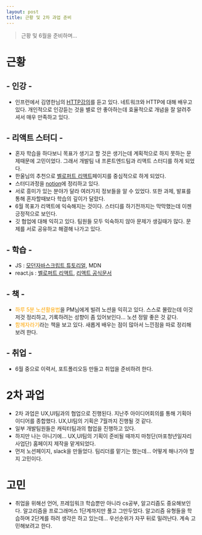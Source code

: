 ```yaml
---
layout: post
title: 근황 및 2차 과업 준비
---
```


> 근황 및 6월을 준비하며...

# 근황

## - 인강 -

- 인프런에서 김영한님의 [HTTP강의](https://www.inflearn.com/course/http-%EC%9B%B9-%EB%84%A4%ED%8A%B8%EC%9B%8C%ED%81%AC/dashboard)를 듣고 있다. 네트워크와 HTTP에 대해 배우고 있다. 개인적으로 인강듣는 것을 별로 안 좋아하는데 효율적으로 개념을 잘 알려주셔서 매우 만족하고 있다.

## - 리액트 스터디 -

- 혼자 학습을 하다보니 목표가 생기고 할 것은 생기는데 계획적으로 하지 못하는 문제때문에 고민이었다. 그래서 개발팀 내 프론트엔드팀과 리액트 스터디를 하게 되었다.
- 한울님의 추천으로 [벨로퍼트 리액트](https://react.vlpt.us/)페이지를 중심적으로 하게 되었다.
- 스터디과정을 [notion](https://stellar-galley-7ad.notion.site/4cf5e1f6c6184596ad249f07112317f3)에 정리하고 있다.
- 서로 흥미가 있는 분야가 달라 여러가지 정보들을 알 수 있었다. 또한 과제, 발표를 통해 혼자할때보다 학습의 깊이가 달랐다.
- 6월 목표가 리액트에 익숙해지는 것이다. 스터디를 하기전까지는 막막했는데 이젠 긍정적으로 보인다.
- 깃 협업에 대해 익히고 있다. 팀원들 모두 익숙하지 않아 문제가 생길때가 많다. 문제를 서로 공유하고 해결해 나가고 있다.

## - 학습 -

- JS : [모던자바스크립트 튜토리얼](https://ko.javascript.info/), MDN
- react.js : [벨로퍼트 리액트](https://react.vlpt.us/), [리액트 공식문서](https://ko.reactjs.org/docs/hello-world.html)

## - 책 -

- <span style="color:orange">하루 5분 노션활용법</span>을 PM님에게 빌려 노션을 익히고 있다. 스스로 몰랐는데 이것 저것 정리하고, 기록하려는 성향이 좀 있어보인다... 노션 정말 좋은 것 같다.
- <span style="color:orange">함께자라기</span>라는 책을 보고 있다. 새롭게 배우는 점이 많아서 느낀점을 따로 정리해보려 한다.

## - 취업 -

- 6월 중으로 이력서, 포트폴리오등 만들고 취업을 준비하려 한다.

# 2차 과업

- 2차 과업은 UX,UI팀과의 협업으로 진행된다. 지난주 아이디어회의를 통해 기획아이디어를 종합했다. UX,UI팀의 기획은 7월까지 진행될 것 같다.
- 일부 개발팀원들은 캐릭터팀과의 협업을 진행하고 있다.
- 하지만 나는 아니기에... UX,UI팀의 기획이 준비될 때까지 마청단(마포청년일자리사업단) 홈페이지 제작을 맡게되었다.
- 먼저 노션페이지, slack을 만들었다. 팀리더를 맡기는 했는데... 어떻게 해나가야 할지 고민이다.

# 고민

- 취업을 위해선 언어, 프레임워크 학습뿐만 아니라 cs공부, 알고리즘도 중요해보인다. 알고리즘을 프로그래머스 1단계까지만 풀고 그만두었다. 알고리즘 유형들을 학습하며 2단계를 하려 생각은 하고 있는데... 우선순위가 자꾸 뒤로 밀려난다. 계속 고민해보려고 한다.
